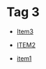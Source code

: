 # Tag 3


 - [Item3](./Item3/index.md)
    
 - [ITEM2](./ITEM2/index.md)
    
 - [item1](./item1/index.md)
    
